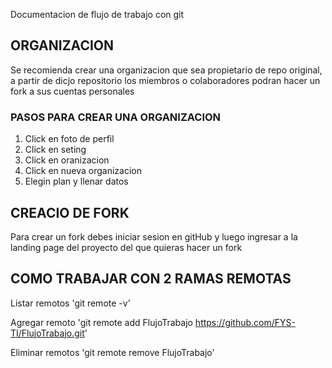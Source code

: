 Documentacion de flujo de trabajo con git

## ORGANIZACION

Se recomienda crear una organizacion que sea propietario de repo original, a partir de dicjo repositorio los miembros 
o colaboradores podran hacer un fork a sus cuentas personales

### PASOS PARA CREAR UNA ORGANIZACION

1. Click en foto de perfil
2. Click en seting
3. Click en oranizacion
4. Click en nueva organizacion
5. Elegin plan y llenar datos

## CREACIO DE FORK

Para crear un fork debes iniciar sesion en gitHub y luego ingresar a la landing page del proyecto del que quieras hacer un fork

## COMO TRABAJAR CON 2 RAMAS REMOTAS

Listar remotos
'git remote -v'

Agregar remoto
'git remote add FlujoTrabajo https://github.com/FYS-TI/FlujoTrabajo.git'

Eliminar remotos
'git remote remove FlujoTrabajo'